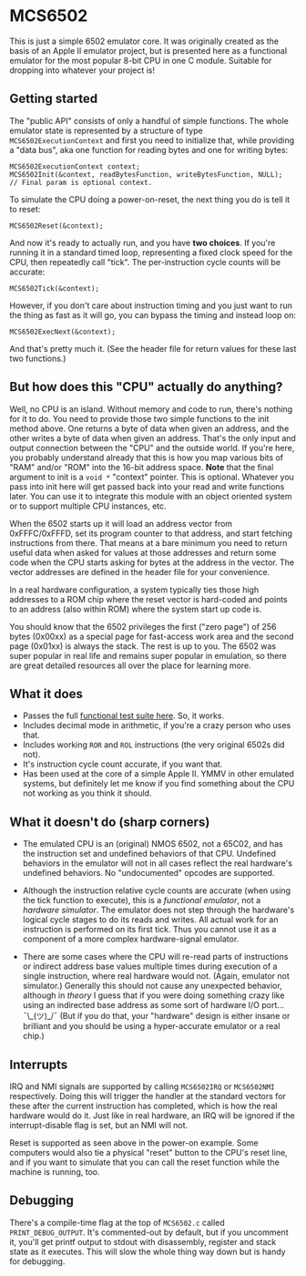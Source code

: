 # MCS6502 

This is just a simple 6502 emulator core. It was originally created as the basis of an Apple II emulator project, but is presented here as a functional emulator for the most popular 8-bit CPU in one C module. Suitable for dropping into whatever your project is!

## Getting started 

The "public API" consists of only a handful of simple functions. The whole emulator state is represented by a structure of type `MCS6502ExecutionContext` and first you need to initialize that, while providing a "data bus", aka one function for reading bytes and one for writing bytes:

    MCS6502ExecutionContext context;
    MCS6502Init(&context, readBytesFunction, writeBytesFunction, NULL);  // Final param is optional context.
    
To simulate the CPU doing a power-on-reset, the next thing you do is tell it to reset:

    MCS6502Reset(&context);
    
And now it's ready to actually run, and you have **two choices**. If you're running it in a standard timed loop, representing a fixed clock speed for the CPU, then repeatedly call "tick". The per-instruction cycle counts will be accurate:

    MCS6502Tick(&context);

However, if you don't care about instruction timing and you just want to run the thing as fast as it will go, you can bypass the timing and instead loop on:

    MCS6502ExecNext(&context);

And that's pretty much it. (See the header file for return values for these last two functions.)

## But how does this "CPU" actually do anything?

Well, no CPU is an island. Without memory and code to run, there's nothing for it to do. You need to provide those two simple functions to the init method above. One returns a byte of data when given an address, and the other writes a byte of data when given an address. That's the only input and output connection between the "CPU" and the outside world. If you're here, you probably understand already that this is how you map various bits of "RAM" and/or "ROM" into the 16-bit address space. **Note** that the final argument to init is a `void *` "context" pointer. This is optional. Whatever you pass into init here will get passed back into your read and write functions later. You can use it to integrate this module with an object oriented system or to support multiple CPU instances, etc.

When the 6502 starts up it will load an address vector from 0xFFFC/0xFFFD, set its program counter to that address, and start fetching instructions from there. That means at a bare minimum you need to return useful data when asked for values at those addresses and return some code when the CPU starts asking for bytes at the address in the vector. The vector addresses are defined in the header file for your convenience. 

In a real hardware configuration, a system typically ties those high addresses to a ROM chip where the reset vector is hard-coded and points to an address (also within ROM) where the system start up code is.

You should know that the 6502 privileges the first ("zero page") of 256 bytes (0x00xx) as a special page for fast-access work area and the second page (0x01xx) is always the stack. The rest is up to you. The 6502 was super popular in real life and remains super popular in emulation, so there are great detailed resources all over the place for learning more.

## What it does

- Passes the full [functional test suite here](https://github.com/Klaus2m5/6502_65C02_functional_tests). So, it works.
- Includes decimal mode in arithmetic, if you're a crazy person who uses that.
- Includes working `ROR` and `ROL` instructions (the very original 6502s did not).
- It's instruction cycle count accurate, if you want that.
- Has been used at the core of a simple Apple II. YMMV in other emulated systems, but definitely let me know if you find something about the CPU not working as you think it should.

## What it doesn't do (sharp corners)

- The emulated CPU is an (original) NMOS 6502, not a 65C02, and has the instruction set and undefined behaviors of that CPU. Undefined behaviors in the emulator will not in all cases reflect the real hardware's undefined behaviors. No "undocumented" opcodes are supported. 

- Although the instruction relative cycle counts are accurate (when using the tick function to execute), this is a *functional emulator*, not a *hardware simulator*. The emulator does not step through the hardware's logical cycle stages to do its reads and writes. All actual work for an instruction is performed on its first tick. Thus you cannot use it as a component of a more complex hardware-signal emulator.

- There are some cases where the CPU will re-read parts of instructions or indirect address base values multiple times during execution of a single instruction, where real hardware would not. (Again, emulator not simulator.) Generally this should not cause any unexpected behavior, although in *theory* I guess that if you were doing something crazy like using an indirected base address as some sort of hardware I/O port... ¯\\\_(ツ)\_/¯ (But if you do that, your "hardware" design is either insane or brilliant and you should be using a hyper-accurate emulator or a real chip.)

## Interrupts

IRQ and NMI signals are supported by calling `MCS6502IRQ` or `MCS6502NMI` respectively. Doing this will trigger the handler at the standard vectors for these after the current instruction has completed, which is how the real hardware would do it. Just like in real hardware, an IRQ will be ignored if the interrupt-disable flag is set, but an NMI will not. 

Reset is supported as seen above in the power-on example. Some computers would also tie a physical "reset" button to the CPU's reset line, and if you want to simulate that you can call the reset function while the machine is running, too. 

## Debugging

There's a compile-time flag at the top of `MCS6502.c` called `PRINT_DEBUG_OUTPUT`. It's commented-out by default, but if you uncomment it, you'll get printf output to stdout with disassembly, register and stack state as it executes. This will slow the whole thing way down but is handy for debugging.
